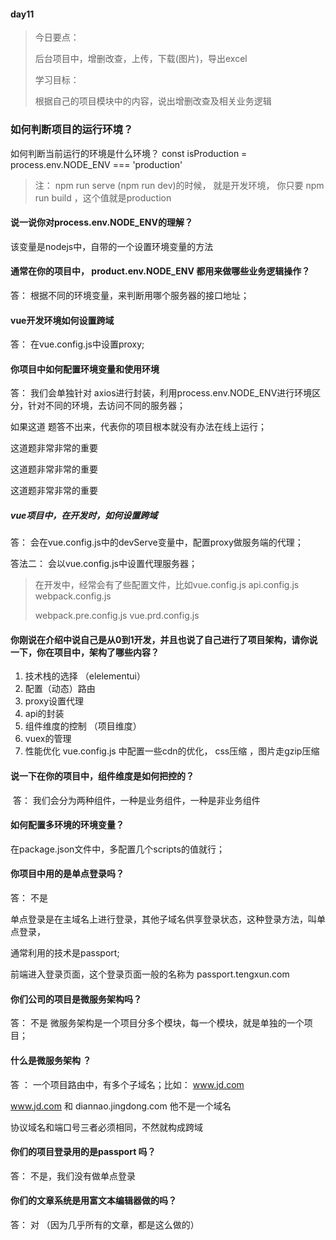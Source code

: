 #### day11

> 今日要点：
>
> 后台项目中，增删改查，上传，下载(图片)，导出excel
>
> 学习目标：
>
> 根据自己的项目模块中的内容，说出增删改查及相关业务逻辑

### 如何判断项目的运行环境？

如何判断当前运行的环境是什么环境？  const isProduction = process.env.NODE_ENV === 'production'

> 注： npm run serve (npm run dev)的时候， 就是开发环境，  你只要 npm run build  ，这个值就是production

#### 说一说你对process.env.NODE_ENV的理解？

该变量是nodejs中，自带的一个设置环境变量的方法

#### 通常在你的项目中， product.env.NODE_ENV 都用来做哪些业务逻辑操作？

答：   根据不同的环境变量，来判断用哪个服务器的接口地址；

####  vue开发环境如何设置跨域

答：  在vue.config.js中设置proxy;

#### 你项目中如何配置环境变量和使用环境

答： 我们会单独针对 axios进行封装，利用process.env.NODE_ENV进行环境区分，针对不同的环境，去访问不同的服务器；

如果这道 题答不出来，代表你的项目根本就没有办法在线上运行；

这道题非常非常的重要

这道题非常非常的重要

这道题非常非常的重要

#####  vue项目中，在开发时，如何设置跨域

答： 会在vue.config.js中的devServe变量中，配置proxy做服务端的代理；

答法二： 会以vue.config.js中设置代理服务器；

> 在开发中，经常会有了些配置文件，比如vue.config.js   api.config.js  webpack.config.js
>
> webpack.pre.config.js   vue.prd.config.js 

#### 你刚说在介绍中说自己是从0到1开发，并且也说了自己进行了项目架构，请你说一下，你在项目中，架构了哪些内容？

1. 技术栈的选择 （elelementui）
2. 配置（动态）路由
3. proxy设置代理
4. api的封装
5. 组件维度的控制 （项目维度）
6. vuex的管理
7. 性能优化     vue.config.js 中配置一些cdn的优化， css压缩 ，图片走gzip压缩

#### 说一下在你的项目中，组件维度是如何把控的？

​	答： 我们会分为两种组件，一种是业务组件，一种是非业务组件

#### 如何配置多环境的环境变量？

在package.json文件中，多配置几个scripts的值就行；

#### 你项目中用的是单点登录吗？

答： 不是    

单点登录是在主域名上进行登录，其他子域名供享登录状态，这种登录方法，叫单点登录，

通常利用的技术是passport;

前端进入登录页面，这个登录页面一般的名称为 passport.tengxun.com

#### 你们公司的项目是微服务架构吗？

答： 不是       微服务架构是一个项目分多个模块，每一个模块，就是单独的一个项目；

####  什么是微服务架构 ？

答 ：  一个项目路由中，有多个子域名；比如：  www.jd.com

www.jd.com   和  diannao.jingdong.com  他不是一个域名

协议域名和端口号三者必须相同，不然就构成跨域

#### 你们的项目登录用的是passport 吗？

答： 不是，我们没有做单点登录

#### 你们的文章系统是用富文本编辑器做的吗？

答： 对 （因为几乎所有的文章，都是这么做的）



